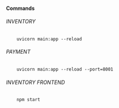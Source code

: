#### Commands


###### INVENTORY
```text
    uvicorn main:app --reload
```

###### PAYMENT

```text
    uvicorn main:app --reload --port=8001
```

###### INVENTORY FRONTEND

```text
    npm start
```

